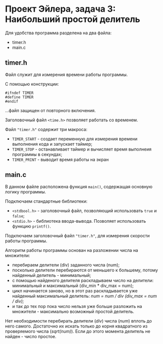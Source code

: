 # Проект Эйлера, задача 3: Наибольший простой делитель

Для удобства программа разделена на два файла:
* timer.h
* main.c


## timer.h
Файл служит для измерения времени работы программы.

С помощью конструкции:
```
#ifndef TIMER
#define TIMER
#endif
```
...файл защищен от повторного включения.

Заголовочный файл `<time.h>` позволяет работать со временем.

Файл `"timer.h"` cодержит три макроса:
* `TIMER_START`	- создает переменную для измерения времени выполнения кода и запускает таймер; 
* `TIMER_STOP`	- останавливает таймер и вычисляет время выполнеия программы в секундах;
* `TIMER_PRINT`	- выводит время работы на экран


## main.c
В данном файле расположена функция `main()`, содержащая основную логику программы.

Подключаем стандартные библиотеки:
* `<stdbool.h>` - заголовочный файл, позволяющий использовать `true` и `false`;
* `<stdio.h>` - библиотека ввода-вывода. Позволяет использовать функцию `printf()`.

Подключаем заголовочный файл `"timer.h"`, для измерения скорости работы программы.

Алгоритм работы программы основан на разложении числа на множители:
* перебираем делители (div) заданного числа (num);
* посколько делители перебираются от меньшего к большему, потому найденный делитель - минимальный;
* с помощью найденого делителя раскладываем число на делители: минимальный и максимальный (div_min * div_max = num);
* цикл начинается заново, но в этот раз раскладывается уже найденный максимальный делитель: *num = num / div (div_max = num / div);* 
* и так до тех пор пока число нельзя уже больше разложить на множители - максимально возможный простой делитель.

Нет необходимости перебирать делители (*div*) числа (*num*) вплоть до него самого. Достаточно их искать только до корня квадратного из проверяемого числа (*sqrt(num)*). Если до этого момента делитель не найден - число простое.
